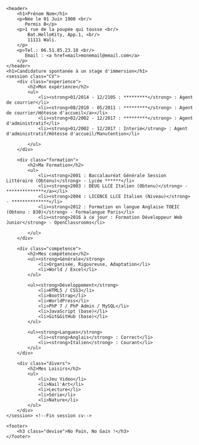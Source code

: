 <!DOCTYPE HTML>
<html>

<head>
    <meta charset="utf-8" />
    <title>CV Prénom Nom</title>
</head>

<body style="background:url('../cv_stage/fond_cv.jpg') no-repeat;">

    <header>
        <h1>Prénom Nom</h1>
        <p>Née le 01 Juin 1900 <br/>
           Permis B</p> 
        <p>1 rue de la poupée qui tousse <br/>
            Bat.HelloKity, App.1, <br/>
            11111 Wali.
        </p>
        <p>Tel.: 06.51.85.23.18 <br/>
           Email : <a href=mail>monemail@email.com</a>
        </p>
    </header>
    <h1>Candidature spontanée à un stage d'immersion</h1>
    <session class="CV">
        <div class="experience">
            <h2>Mon expérience</h2>
            <ul>
                <li><strong>01/2014 - 12/2105 : *********</strong> : Agent de courrier</li>
                <li><strong>08/2010 - 05/2011 : *********</strong> : Agent de courrier/Hôtesse d'accueil</a></li>
                <li><strong>02/2002 - 12/2017 : *********</strong> : Agent d'administratif</li>
                <li><strong>01/2002 - 12/2017 : Interim</strong> : Agent d'administratif/Hôtesse d'accueil/Manutention</li>
                
            </ul>
        </div>

        <div class="formation">
            <h2>Ma Formation</h2>
            <ul>
                <li><strong>2001 : Baccalauréat Générale Session Littéraire (Obtenu)</strong> - Lycée ******</li>
                <li><strong>2003 : DEUG LLCE Italien (Obtenu)</strong> - **************</a></li>
                <li><strong>2004 : LICENCE LLCE Italien (Niveau)</strong> - **************</li>
                <li><strong>2012 : Formation en langue Anglaise TOEIC (Obtenu : 830)</strong> - Formalangue Paris</li>
                <li><strong>2016 à ce jour : Formation Développeur Web Junior</strong> - OpenClassrooms</li>
                
            </ul>
        </div>

        <div class="competence">
            <h2>Mes compétence</h2>
            <ul><strong>Générale</strong>
                <li>Organisée, Rigoureuse, Adaptation</li>
                <li>World / Excel</li>
            </ul>

            <ul><strong>Développement</strong>
                <li>HTML5 / CSS3</li>
                <li>BootStrap</li>
                <li>WorldPress</li>
                <li>PhP 7 / PhP Admin / MySQL</li>
                <li>JavaScript (base)</li>
                <li>Git&GitHub (base)</li>
            </ul>

            <ul><strong>Langues</strong>
                <li><strong>Anglais</strong> : Correct</li>
                <li><strong>Italien</strong> : Courant</li>
            </ul>
        </div>

        <div class="divers">
            <h2>Mes Loisirs</h2>
            <ul>
                <li>Jeu Video</li>
                <li>Nail'Art</li>
                <li>Lecture</li>
                <li>Série</li>
                <li>Nature</li>
            </ul>
        </div>
    </session> <!--Fin session cv-->

    <footer>
        <h3 class="devise">No Pain, No Gain !</h3>
    </footer>

</body>
</html>
